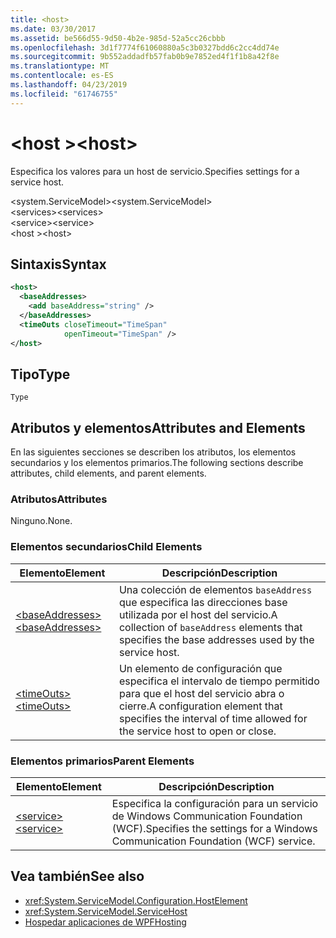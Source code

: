 ```yaml
---
title: <host>
ms.date: 03/30/2017
ms.assetid: be566d55-9d50-4b2e-985d-52a5cc26cbbb
ms.openlocfilehash: 3d1f7774f61060880a5c3b0327bdd6c2cc4dd74e
ms.sourcegitcommit: 9b552addadfb57fab0b9e7852ed4f1f1b8a42f8e
ms.translationtype: MT
ms.contentlocale: es-ES
ms.lasthandoff: 04/23/2019
ms.locfileid: "61746755"
---
```

# <a name="host"></a><span data-ttu-id="6987d-101">\<host ></span><span class="sxs-lookup"><span data-stu-id="6987d-101">\<host></span></span>
<span data-ttu-id="6987d-102">Especifica los valores para un host de servicio.</span><span class="sxs-lookup"><span data-stu-id="6987d-102">Specifies settings for a service host.</span></span>  
  
 <span data-ttu-id="6987d-103">\<system.ServiceModel></span><span class="sxs-lookup"><span data-stu-id="6987d-103">\<system.ServiceModel></span></span>  
<span data-ttu-id="6987d-104">\<services></span><span class="sxs-lookup"><span data-stu-id="6987d-104">\<services></span></span>  
<span data-ttu-id="6987d-105">\<service></span><span class="sxs-lookup"><span data-stu-id="6987d-105">\<service></span></span>  
<span data-ttu-id="6987d-106">\<host ></span><span class="sxs-lookup"><span data-stu-id="6987d-106">\<host></span></span>  
  
## <a name="syntax"></a><span data-ttu-id="6987d-107">Sintaxis</span><span class="sxs-lookup"><span data-stu-id="6987d-107">Syntax</span></span>  
  
```xml  
<host>
  <baseAddresses>
    <add baseAddress="string" />
  </baseAddresses>
  <timeOuts closeTimeout="TimeSpan"
            openTimeout="TimeSpan" />
</host>
```  
  
## <a name="type"></a><span data-ttu-id="6987d-108">Tipo</span><span class="sxs-lookup"><span data-stu-id="6987d-108">Type</span></span>  
 `Type`  
  
## <a name="attributes-and-elements"></a><span data-ttu-id="6987d-109">Atributos y elementos</span><span class="sxs-lookup"><span data-stu-id="6987d-109">Attributes and Elements</span></span>  
 <span data-ttu-id="6987d-110">En las siguientes secciones se describen los atributos, los elementos secundarios y los elementos primarios.</span><span class="sxs-lookup"><span data-stu-id="6987d-110">The following sections describe attributes, child elements, and parent elements.</span></span>  
  
### <a name="attributes"></a><span data-ttu-id="6987d-111">Atributos</span><span class="sxs-lookup"><span data-stu-id="6987d-111">Attributes</span></span>  
 <span data-ttu-id="6987d-112">Ninguno.</span><span class="sxs-lookup"><span data-stu-id="6987d-112">None.</span></span>  
  
### <a name="child-elements"></a><span data-ttu-id="6987d-113">Elementos secundarios</span><span class="sxs-lookup"><span data-stu-id="6987d-113">Child Elements</span></span>  
  
|<span data-ttu-id="6987d-114">Elemento</span><span class="sxs-lookup"><span data-stu-id="6987d-114">Element</span></span>|<span data-ttu-id="6987d-115">Descripción</span><span class="sxs-lookup"><span data-stu-id="6987d-115">Description</span></span>|  
|-------------|-----------------|  
|[<span data-ttu-id="6987d-116">\<baseAddresses></span><span class="sxs-lookup"><span data-stu-id="6987d-116">\<baseAddresses></span></span>](../../../../../docs/framework/configure-apps/file-schema/wcf/baseaddresses.md)|<span data-ttu-id="6987d-117">Una colección de elementos `baseAddress` que especifica las direcciones base utilizada por el host del servicio.</span><span class="sxs-lookup"><span data-stu-id="6987d-117">A collection of `baseAddress` elements that specifies the base addresses used by the service host.</span></span>|  
|[<span data-ttu-id="6987d-118">\<timeOuts></span><span class="sxs-lookup"><span data-stu-id="6987d-118">\<timeOuts></span></span>](../../../../../docs/framework/configure-apps/file-schema/wcf/timeouts.md)|<span data-ttu-id="6987d-119">Un elemento de configuración que especifica el intervalo de tiempo permitido para que el host del servicio abra o cierre.</span><span class="sxs-lookup"><span data-stu-id="6987d-119">A configuration element that specifies the interval of time allowed for the service host to open or close.</span></span>|  
  
### <a name="parent-elements"></a><span data-ttu-id="6987d-120">Elementos primarios</span><span class="sxs-lookup"><span data-stu-id="6987d-120">Parent Elements</span></span>  
  
|<span data-ttu-id="6987d-121">Elemento</span><span class="sxs-lookup"><span data-stu-id="6987d-121">Element</span></span>|<span data-ttu-id="6987d-122">Descripción</span><span class="sxs-lookup"><span data-stu-id="6987d-122">Description</span></span>|  
|-------------|-----------------|  
|[<span data-ttu-id="6987d-123">\<service></span><span class="sxs-lookup"><span data-stu-id="6987d-123">\<service></span></span>](../../../../../docs/framework/configure-apps/file-schema/wcf/service.md)|<span data-ttu-id="6987d-124">Especifica la configuración para un servicio de Windows Communication Foundation (WCF).</span><span class="sxs-lookup"><span data-stu-id="6987d-124">Specifies the settings for a Windows Communication Foundation (WCF) service.</span></span>|  
  
## <a name="see-also"></a><span data-ttu-id="6987d-125">Vea también</span><span class="sxs-lookup"><span data-stu-id="6987d-125">See also</span></span>

- <xref:System.ServiceModel.Configuration.HostElement>
- <xref:System.ServiceModel.ServiceHost>
- [<span data-ttu-id="6987d-126">Hospedar aplicaciones de WPF</span><span class="sxs-lookup"><span data-stu-id="6987d-126">Hosting</span></span>](../../../../../docs/framework/wcf/feature-details/hosting.md)
